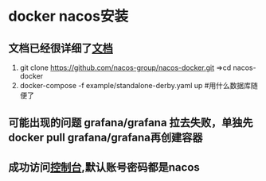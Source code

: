 # docker nacos安装

## 文档已经很详细了[文档](https://nacos.io/zh-cn/docs/quick-start-docker.html)

1. git clone https://github.com/nacos-group/nacos-docker.git =>cd nacos-docker
2. docker-compose -f example/standalone-derby.yaml up #用什么数据库随便了

## 可能出现的问题 grafana/grafana 拉去失败，单独先docker pull grafana/grafana再创建容器

## 成功访问[控制台](http://127.0.0.1:8848/nacos/),默认账号密码都是nacos
